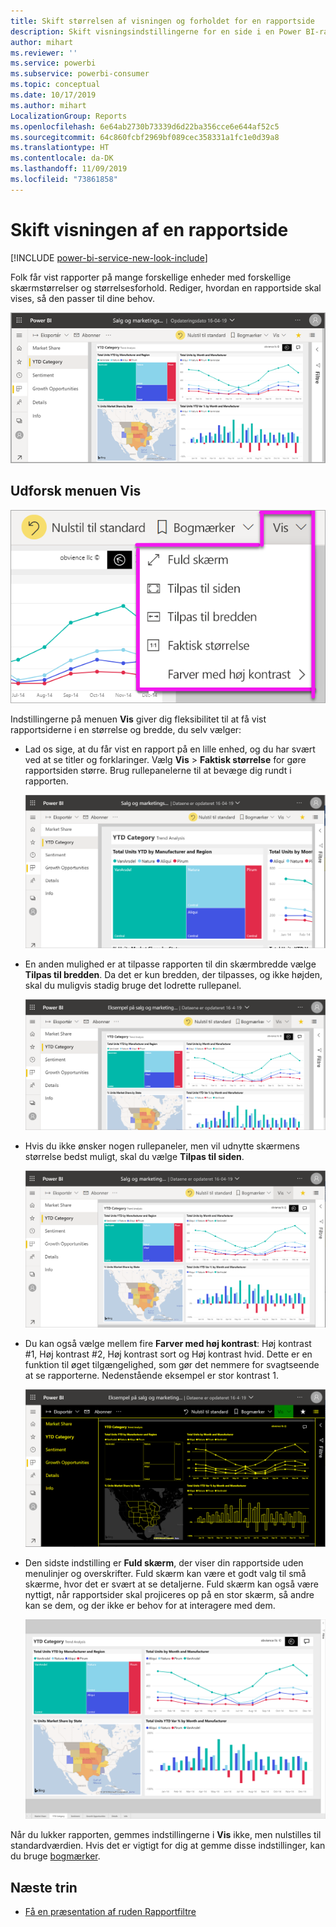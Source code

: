 ```yaml
---
title: Skift størrelsen af visningen og forholdet for en rapportside
description: Skift visningsindstillingerne for en side i en Power BI-rapport
author: mihart
ms.reviewer: ''
ms.service: powerbi
ms.subservice: powerbi-consumer
ms.topic: conceptual
ms.date: 10/17/2019
ms.author: mihart
LocalizationGroup: Reports
ms.openlocfilehash: 6e64ab2730b73339d6d22ba356cce6e644af52c5
ms.sourcegitcommit: 64c860fcbf2969bf089cec358331a1fc1e0d39a8
ms.translationtype: HT
ms.contentlocale: da-DK
ms.lasthandoff: 11/09/2019
ms.locfileid: "73861858"
---
```

# <a name="change-the-display-of-a-report-page"></a>Skift visningen af en rapportside

[!INCLUDE [power-bi-service-new-look-include](../includes/power-bi-service-new-look-include.md)]

Folk får vist rapporter på mange forskellige enheder med forskellige skærmstørrelser og størrelsesforhold. Rediger, hvordan en rapportside skal vises, så den passer til dine behov.

![Skærmbillede af, hvordan en rapport vises på lærredet.](media/end-user-report-view/power-bi-canvas.png)

## <a name="explore-the-view-menu"></a>Udforsk menuen Vis

![Skærmbillede af indstillingerne på rullelisten Vis.](media/end-user-report-view/power-bi-viewmenu.png)


Indstillingerne på menuen **Vis** giver dig fleksibilitet til at få vist rapportsiderne i en størrelse og bredde, du selv vælger:

- Lad os sige, at du får vist en rapport på en lille enhed, og du har svært ved at se titler og forklaringer.  Vælg **Vis** > **Faktisk størrelse** for gøre rapportsiden større. Brug rullepanelerne til at bevæge dig rundt i rapporten.

    ![Skærmbillede af en rapport, der er angivet til Faktisk størrelse, og hvor de to rullepaneler er fremhævet.](media/end-user-report-view/power-bi-view-actual.png)

- En anden mulighed er at tilpasse rapporten til din skærmbredde vælge **Tilpas til bredden**. Da det er kun bredden, der tilpasses, og ikke højden, skal du muligvis stadig bruge det lodrette rullepanel.

  ![Skærmbillede af en rapport, der er angivet til Tilpas til bredden, og hvor det lodrette rullepanel er fremhævet.](media/end-user-report-view/power-bi-view-width.png)

- Hvis du ikke ønsker nogen rullepaneler, men vil udnytte skærmens størrelse bedst muligt, skal du vælge **Tilpas til siden**.

   ![Skærmbillede af en rapport, der er angivet til Tilpas til siden.](media/end-user-report-view/power-bi-view-fit.png)

- Du kan også vælge mellem fire **Farver med høj kontrast**: Høj kontrast #1, Høj kontrast #2, Høj kontrast sort og Høj kontrast hvid. Dette er en funktion til øget tilgængelighed, som gør det nemmere for svagtseende at se rapporterne. Nedenstående eksempel er stor kontrast 1. 

    ![Skærmbillede af en rapport, der er angivet til Stor kontrast #1.](media/end-user-report-view/power-bi-contrast1.png)

- Den sidste indstilling er **Fuld skærm**, der viser din rapportside uden menulinjer og overskrifter. Fuld skærm kan være et godt valg til små skærme, hvor det er svært at se detaljerne.  Fuld skærm kan også være nyttigt, når rapportsider skal projiceres op på en stor skærm, så andre kan se dem, og der ikke er behov for at interagere med dem.  

    ![Rapport, der vises i Fuld skærm](media/end-user-report-view/power-bi-full-screen.png)

Når du lukker rapporten, gemmes indstillingerne i **Vis** ikke, men nulstilles til standardværdien. Hvis det er vigtigt for dig at gemme disse indstillinger, kan du bruge [bogmærker](end-user-bookmarks.md).

## <a name="next-steps"></a>Næste trin

* [Få en præsentation af ruden Rapportfiltre](end-user-report-filter.md)